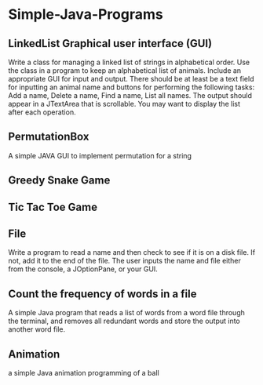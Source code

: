 # Simple-Java-Programs

## LinkedList Graphical user interface (GUI)
Write a class for managing a linked list of strings in alphabetical order. Use the class in a program to keep an alphabetical list of animals. Include an appropriate GUI for input and output. There should be at least be a text field for inputting an animal name and buttons for performing the following tasks: Add a name, Delete a name, Find a name, List all names. The output should appear in a JTextArea that is scrollable. You may want to display the list after each operation.


## PermutationBox
A simple JAVA GUI to implement permutation for a string


## Greedy Snake Game

## Tic Tac Toe Game

## File
Write a program to read a name and then check to see if it is on a disk file.  If not, add it to the end of the file. The user inputs the name and file either from the console, a JOptionPane, or your GUI.


## Count the frequency of words in a file
A simple Java program that reads a list of words from a word file through the terminal, and removes all redundant words and store the output into another word file.


## Animation
a simple Java animation programming of a ball